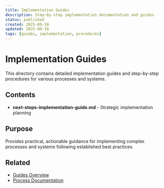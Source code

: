 ```yaml
---
title: Implementation Guides
description: Step-by-step implementation documentation and guides
status: published
created: 2025-09-10
updated: 2025-09-10
tags: [guides, implementation, procedures]
---
```


# Implementation Guides

This directory contains detailed implementation guides and step-by-step procedures for various processes and systems.

## Contents

- **next-steps-implementation-guide.md** - Strategic implementation planning

## Purpose

Provides practical, actionable guidance for implementing complex processes and systems following established best practices.

## Related

- [Guides Overview](../README.md)
- [Process Documentation](../../processes/)
